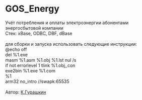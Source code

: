 # GOS_Energy
Учёт потребления и оплаты электроэнергии абонентами энергосбытовой компании</br>
Стек: xBase, ODBC, DBF, dBase </br></br>
для сборки и запуска использовать следующие инструкции:</br>
@echo off</br>
del %1.exe</br>
masm %1.asm %1.obj %1.lst nul /s</br>
if not errorlevel 1 tlink %1.obj,,con</br>
exe2bin %1.exe %1.com</br>
%1</br>
arm32 no_intro //swapk:65535</br></br>
 Автор: [К.Гурашкин](<https://github.com/CrockoMan>)
